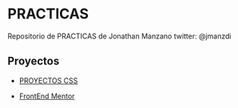 

# PRACTICAS

Repositorio de PRACTICAS de Jonathan Manzano twitter: @jmanzdi

## Proyectos

- [PROYECTOS CSS](https://jonathanmanzanodiaz.github.io/practice/CSS-PRACTICE)

- [FrontEnd Mentor](https://jonathanmanzanodiaz.github.io/practice/frontendmentor.io)